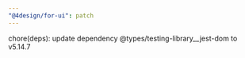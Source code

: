 ```yaml
---
"@4design/for-ui": patch
---
```


chore(deps): update dependency @types/testing-library__jest-dom to v5.14.7
